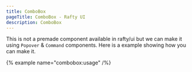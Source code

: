 ```yaml
---
title: ComboBox
pageTitle: ComboBox - Rafty UI
description: ComboBox
---
```


This is not a premade component available in rafty/ui but we can make it using `Popover` & `Command` components.
Here is a example showing how you can make it.

{% example name="combobox:usage" /%}
